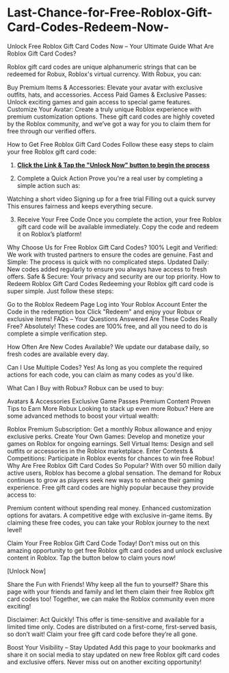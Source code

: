 # Last-Chance-for-Free-Roblox-Gift-Card-Codes-Redeem-Now-
Unlock Free Roblox Gift Card Codes Now – Your Ultimate Guide
What Are Roblox Gift Card Codes?

Roblox gift card codes are unique alphanumeric strings that can be redeemed for Robux, Roblox's virtual currency. With Robux, you can:

Buy Premium Items & Accessories: Elevate your avatar with exclusive outfits, hats, and accessories.
Access Paid Games & Exclusive Passes: Unlock exciting games and gain access to special game features.
Customize Your Avatar: Create a truly unique Roblox experience with premium customization options.
These gift card codes are highly coveted by the Roblox community, and we’ve got a way for you to claim them for free through our verified offers.

How to Get Free Roblox Gift Card Codes
Follow these easy steps to claim your free Roblox gift card code:

1. **[Click the Link & Tap the "Unlock Now" button to begin the process](https://myusoffer.xyz/all-gift-card/)**

2. Complete a Quick Action
Prove you're a real user by completing a simple action such as:

Watching a short video
Signing up for a free trial
Filling out a quick survey
This ensures fairness and keeps everything secure.

3. Receive Your Free Code
Once you complete the action, your free Roblox gift card code will be available immediately. Copy the code and redeem it on Roblox’s platform!

Why Choose Us for Free Roblox Gift Card Codes?
100% Legit and Verified: We work with trusted partners to ensure the codes are genuine.
Fast and Simple: The process is quick with no complicated steps.
Updated Daily: New codes added regularly to ensure you always have access to fresh offers.
Safe & Secure: Your privacy and security are our top priority.
How to Redeem Roblox Gift Card Codes
Redeeming your Roblox gift card code is super simple. Just follow these steps:

Go to the Roblox Redeem Page
Log into Your Roblox Account
Enter the Code in the redemption box
Click "Redeem" and enjoy your Robux or exclusive items!
FAQs – Your Questions Answered
Are These Codes Really Free?
Absolutely! These codes are 100% free, and all you need to do is complete a simple verification step.

How Often Are New Codes Available?
We update our database daily, so fresh codes are available every day.

Can I Use Multiple Codes?
Yes! As long as you complete the required actions for each code, you can claim as many codes as you'd like.

What Can I Buy with Robux?
Robux can be used to buy:

Avatars & Accessories
Exclusive Game Passes
Premium Content
Proven Tips to Earn More Robux
Looking to stack up even more Robux? Here are some advanced methods to boost your virtual wealth:

Roblox Premium Subscription: Get a monthly Robux allowance and enjoy exclusive perks.
Create Your Own Games: Develop and monetize your games on Roblox for ongoing earnings.
Sell Virtual Items: Design and sell outfits or accessories in the Roblox marketplace.
Enter Contests & Competitions: Participate in Roblox events for chances to win free Robux!
Why Are Free Roblox Gift Card Codes So Popular?
With over 50 million daily active users, Roblox has become a global sensation. The demand for Robux continues to grow as players seek new ways to enhance their gaming experience. Free gift card codes are highly popular because they provide access to:

Premium content without spending real money.
Enhanced customization options for avatars.
A competitive edge with exclusive in-game items.
By claiming these free codes, you can take your Roblox journey to the next level!

Claim Your Free Roblox Gift Card Code Today!
Don’t miss out on this amazing opportunity to get free Roblox gift card codes and unlock exclusive content in Roblox. Tap the button below to claim yours now!

[Unlock Now]

Share the Fun with Friends!
Why keep all the fun to yourself? Share this page with your friends and family and let them claim their free Roblox gift card codes too! Together, we can make the Roblox community even more exciting!

Disclaimer: Act Quickly!
This offer is time-sensitive and available for a limited time only. Codes are distributed on a first-come, first-served basis, so don’t wait! Claim your free gift card code before they’re all gone.

Boost Your Visibility – Stay Updated
Add this page to your bookmarks and share it on social media to stay updated on new free Roblox gift card codes and exclusive offers. Never miss out on another exciting opportunity!
